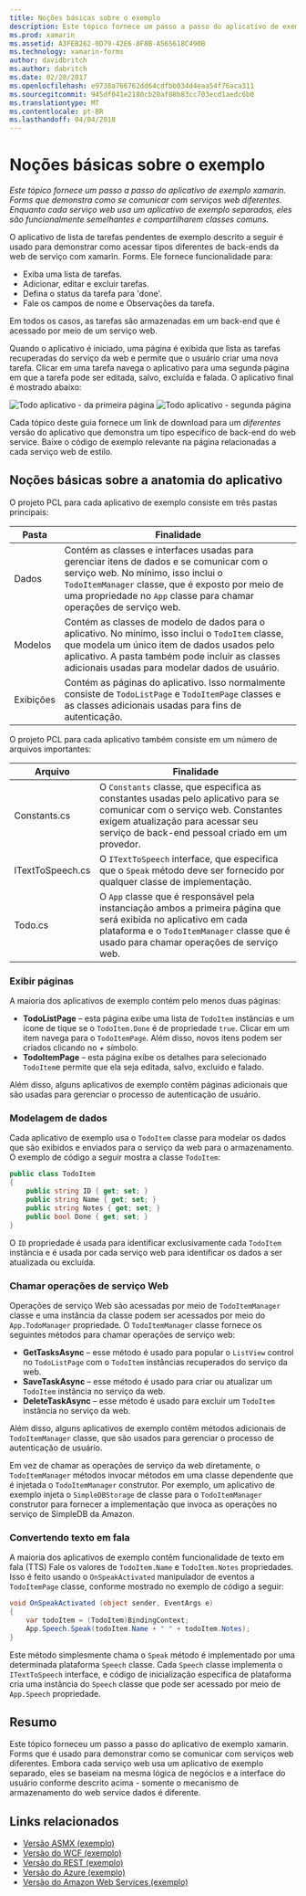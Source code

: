 ```yaml
---
title: Noções básicas sobre o exemplo
description: Este tópico fornece um passo a passo do aplicativo de exemplo xamarin. Forms que demonstra como se comunicar com serviços web diferentes. Enquanto cada serviço web usa um aplicativo de exemplo separados, eles são funcionalmente semelhantes e compartilharem classes comuns.
ms.prod: xamarin
ms.assetid: A3FEB262-0D79-42E6-8F8B-A565618C490B
ms.technology: xamarin-forms
author: davidbritch
ms.author: dabritch
ms.date: 02/28/2017
ms.openlocfilehash: e9738a766762dd64cdfbb034d4eaa54f76aca311
ms.sourcegitcommit: 945df041e2180cb20af08b83cc703ecd1aedc6b0
ms.translationtype: MT
ms.contentlocale: pt-BR
ms.lasthandoff: 04/04/2018
---
```

# <a name="understanding-the-sample"></a>Noções básicas sobre o exemplo

_Este tópico fornece um passo a passo do aplicativo de exemplo xamarin. Forms que demonstra como se comunicar com serviços web diferentes. Enquanto cada serviço web usa um aplicativo de exemplo separados, eles são funcionalmente semelhantes e compartilharem classes comuns._

O aplicativo de lista de tarefas pendentes de exemplo descrito a seguir é usado para demonstrar como acessar tipos diferentes de back-ends da web de serviço com xamarin. Forms. Ele fornece funcionalidade para:

- Exiba uma lista de tarefas.
- Adicionar, editar e excluir tarefas.
- Defina o status da tarefa para 'done'.
- Fale os campos de nome e Observações da tarefa.

Em todos os casos, as tarefas são armazenadas em um back-end que é acessado por meio de um serviço web.

Quando o aplicativo é iniciado, uma página é exibida que lista as tarefas recuperadas do serviço da web e permite que o usuário criar uma nova tarefa. Clicar em uma tarefa navega o aplicativo para uma segunda página em que a tarefa pode ser editada, salvo, excluída e falada. O aplicativo final é mostrado abaixo:

![](walkthrough-images/app-example-1.png "Todo aplicativo - da primeira página")
![](walkthrough-images/app-example-2.png "Todo aplicativo - segunda página")

Cada tópico deste guia fornece um link de download para um *diferentes* versão do aplicativo que demonstra um tipo específico de back-end do web service. Baixe o código de exemplo relevante na página relacionadas a cada serviço web de estilo.

## <a name="understanding-the-application-anatomy"></a>Noções básicas sobre a anatomia do aplicativo

O projeto PCL para cada aplicativo de exemplo consiste em três pastas principais:

|Pasta|Finalidade|
|--- |--- |
|Dados|Contém as classes e interfaces usadas para gerenciar itens de dados e se comunicar com o serviço web. No mínimo, isso inclui o `TodoItemManager` classe, que é exposto por meio de uma propriedade no `App` classe para chamar operações de serviço web.|
|Modelos|Contém as classes de modelo de dados para o aplicativo. No mínimo, isso inclui o `TodoItem` classe, que modela um único item de dados usados pelo aplicativo. A pasta também pode incluir as classes adicionais usadas para modelar dados de usuário.|
|Exibições|Contém as páginas do aplicativo. Isso normalmente consiste de `TodoListPage` e `TodoItemPage` classes e as classes adicionais usadas para fins de autenticação.|

O projeto PCL para cada aplicativo também consiste em um número de arquivos importantes:

|Arquivo|Finalidade|
|--- |--- |
|Constants.cs|O `Constants` classe, que especifica as constantes usadas pelo aplicativo para se comunicar com o serviço web. Constantes exigem atualização para acessar seu serviço de back-end pessoal criado em um provedor.|
|ITextToSpeech.cs|O `ITextToSpeech` interface, que especifica que o `Speak` método deve ser fornecido por qualquer classe de implementação.|
|Todo.cs|O `App` classe que é responsável pela instanciação ambos a primeira página que será exibida no aplicativo em cada plataforma e o `TodoItemManager` classe que é usado para chamar operações de serviço web.|

### <a name="viewing-pages"></a>Exibir páginas

A maioria dos aplicativos de exemplo contém pelo menos duas páginas:

- **TodoListPage** – esta página exibe uma lista de `TodoItem` instâncias e um ícone de tique se o `TodoItem.Done` é de propriedade `true`. Clicar em um item navega para o `TodoItemPage`. Além disso, novos itens podem ser criados clicando no *+* símbolo.
- **TodoItemPage** – esta página exibe os detalhes para selecionado `TodoItem`e permite que ela seja editada, salvo, excluído e falado.

Além disso, alguns aplicativos de exemplo contêm páginas adicionais que são usadas para gerenciar o processo de autenticação de usuário.

### <a name="modeling-the-data"></a>Modelagem de dados

Cada aplicativo de exemplo usa o `TodoItem` classe para modelar os dados que são exibidos e enviados para o serviço da web para o armazenamento. O exemplo de código a seguir mostra a classe `TodoItem`:

```csharp
public class TodoItem
{
    public string ID { get; set; }
    public string Name { get; set; }
    public string Notes { get; set; }
    public bool Done { get; set; }
}
```

O `ID` propriedade é usada para identificar exclusivamente cada `TodoItem` instância e é usada por cada serviço web para identificar os dados a ser atualizada ou excluída.

### <a name="invoking-web-service-operations"></a>Chamar operações de serviço Web

Operações de serviço Web são acessadas por meio de `TodoItemManager` classe e uma instância da classe podem ser acessados por meio do `App.TodoManager` propriedade. O `TodoItemManager` classe fornece os seguintes métodos para chamar operações de serviço web:

- **GetTasksAsync** – esse método é usado para popular o `ListView` control no `TodoListPage` com o `TodoItem` instâncias recuperados do serviço da web.
- **SaveTaskAsync** – esse método é usado para criar ou atualizar um `TodoItem` instância no serviço da web.
- **DeleteTaskAsync** – esse método é usado para excluir um `TodoItem` instância no serviço da web.

Além disso, alguns aplicativos de exemplo contêm métodos adicionais de `TodoItemManager` classe, que são usados para gerenciar o processo de autenticação de usuário.

Em vez de chamar as operações de serviço da web diretamente, o `TodoItemManager` métodos invocar métodos em uma classe dependente que é injetada o `TodoItemManager` construtor. Por exemplo, um aplicativo de exemplo injeta o `SimpleDBStorage` de classe para o `TodoItemManager` construtor para fornecer a implementação que invoca as operações no serviço de SimpleDB da Amazon.

### <a name="translating-text-to-speech"></a>Convertendo texto em fala

A maioria dos aplicativos de exemplo contêm funcionalidade de texto em fala (TTS) Fale os valores de `TodoItem.Name` e `TodoItem.Notes` propriedades. Isso é feito usando o `OnSpeakActivated` manipulador de eventos a `TodoItemPage` classe, conforme mostrado no exemplo de código a seguir:

```csharp
void OnSpeakActivated (object sender, EventArgs e)
{
    var todoItem = (TodoItem)BindingContext;
    App.Speech.Speak(todoItem.Name + " " + todoItem.Notes);
}
```

Este método simplesmente chama o `Speak` método é implementado por uma determinada plataforma `Speech` classe. Cada `Speech` classe implementa o `ITextToSpeech` interface, e código de inicialização específica de plataforma cria uma instância do `Speech` classe que pode ser acessado por meio de `App.Speech` propriedade.

## <a name="summary"></a>Resumo

Este tópico forneceu um passo a passo do aplicativo de exemplo xamarin. Forms que é usado para demonstrar como se comunicar com serviços web diferentes. Embora cada serviço web usa um aplicativo de exemplo separado, eles se baseiam na mesma lógica de negócios e a interface do usuário conforme descrito acima - somente o mecanismo de armazenamento do web service dados é diferente.


## <a name="related-links"></a>Links relacionados

- [Versão ASMX (exemplo)](https://developer.xamarin.com/samples/xamarin-forms/WebServices/TodoASMX)
- [Versão do WCF (exemplo)](https://developer.xamarin.com/samples/xamarin-forms/WebServices/TodoWCF)
- [Versão do REST (exemplo)](https://developer.xamarin.com/samples/xamarin-forms/WebServices/TodoREST)
- [Versão do Azure (exemplo)](https://developer.xamarin.com/samples/xamarin-forms/WebServices/TodoAzure)
- [Versão do Amazon Web Services (exemplo)](https://developer.xamarin.com/samples/xamarin-forms/WebServices/TodoAWS)

